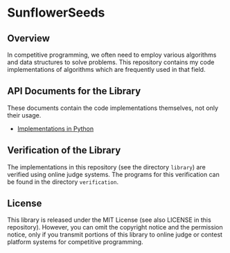 # SunflowerSeeds

## Overview
In competitive programming, we often need to employ various algorithms and data structures to solve problems.
This repository contains my code implementations of algorithms which are frequently used in that field.


## API Documents for the Library
These documents contain the code implementations themselves, not only their usage.

- [Implementations in Python](https://hamukichi.github.io/SunflowerSeeds/library/python/)


## Verification of the Library
The implementations in this repository (see the directory `library`) are verified using online judge systems.
The programs for this verification can be found in the directory `verification`. 


## License
This library is released under the MIT License (see also LICENSE in this repository).
However, you can omit the copyright notice and the permission notice,
only if you transmit portions of this library to online judge or contest platform systems for competitive programming.